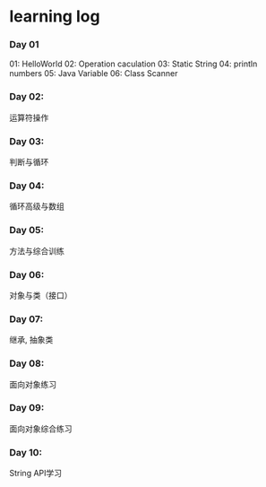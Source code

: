 # learning log 
### Day 01  
  01: HelloWorld 
  02: Operation caculation 
  03: Static String 
  04: println numbers 
  05: Java Variable 
  06: Class Scanner 
### Day 02:
运算符操作 
### Day 03: 
判断与循环 
### Day 04: 
循环高级与数组 
### Day 05:
方法与综合训练
### Day 06: 
对象与类（接口） 
### Day 07: 
继承, 抽象类
### Day 08:
面向对象练习
### Day 09:
面向对象综合练习
### Day 10:
String API学习
